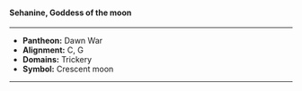 #### Sehanine, Goddess of the moon
___

- **Pantheon:** Dawn War
- **Alignment:** C, G
- **Domains:** Trickery
- **Symbol:** Crescent moon
___
